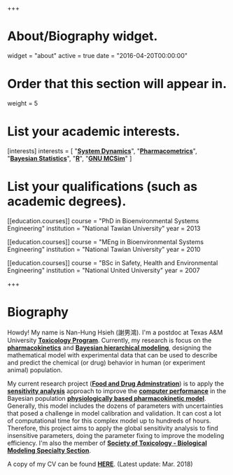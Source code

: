 +++
# About/Biography widget.
widget = "about"
active = true
date = "2016-04-20T00:00:00"

# Order that this section will appear in.
weight = 5

# List your academic interests.
[interests]
  interests = [
    "[**System Dynamics**](https://en.wikipedia.org/wiki/System_dynamics)",
    "[**Pharmacometrics**](https://en.wikipedia.org/wiki/Pharmacometrics)",
    "[**Bayesian Statistics**](https://en.wikipedia.org/wiki/Bayesian_statistics)",
    "[**R**](https://www.r-project.org/)",
    "[**GNU MCSim**](https://www.gnu.org/software/mcsim/)"
  ]

# List your qualifications (such as academic degrees).
[[education.courses]]
  course = "PhD in Bioenvironmental Systems Engineering"
  institution = "National Tawian University"
  year = 2013

[[education.courses]]
  course = "MEng in Bioenvironmental Systems Engineering"
  institution = "National Tawian University"
  year = 2010

[[education.courses]]
  course = "BSc in Safety, Health and Environmental Engineering"
  institution = "National United University"
  year = 2007
 
+++

# Biography

Howdy! My name is Nan-Hung Hsieh (謝男鴻). I'm a postdoc at Texas A&M University [**Toxicology Program**](https://toxicology.tamu.edu/). Currently, my research is focus on the [**pharmacokinetics**](https://en.wikipedia.org/wiki/Pharmacokinetics) and [**Bayesian hierarchical modeling**](https://en.wikipedia.org/wiki/Bayesian_hierarchical_modeling), designing the mathematical model with experimental data that can be used to describe and predict the chemical (or drug) behavior in human (or experiment animal) population. 

My current research project ([**Food and Drug Adminstration**](http://grantome.com/grant/NIH/U01-FD005838-01)) is to apply the [**sensitivity analysis**](https://en.wikipedia.org/wiki/Sensitivity_analysis) approach to improve the [**computer performance**](https://en.wikipedia.org/wiki/Computer_performance) in the Bayesian population [**physiologically based pharmacokinetic model**](https://en.wikipedia.org/wiki/Physiologically_based_pharmacokinetic_modelling). Generally, this model includes the dozens of parameters with uncertainties that posed a challenge in model calibration and validation. It can cost a lot of computational time for this complex model up to hundreds of hours. Therefore, this project aims to apply the global sensitivity analysis to find insensitive parameters, doing the parameter fixing to improve the modeling efficiency. I'm also the member of [**Society of Toxicology - Biological Modeling Specialty Section**](https://www.toxicology.org/groups/ss/BMSS/index.asp).

A copy of my CV can be found [**HERE**](/post/CV_(NHsieh).pdf). (Latest update: Mar. 2018)
